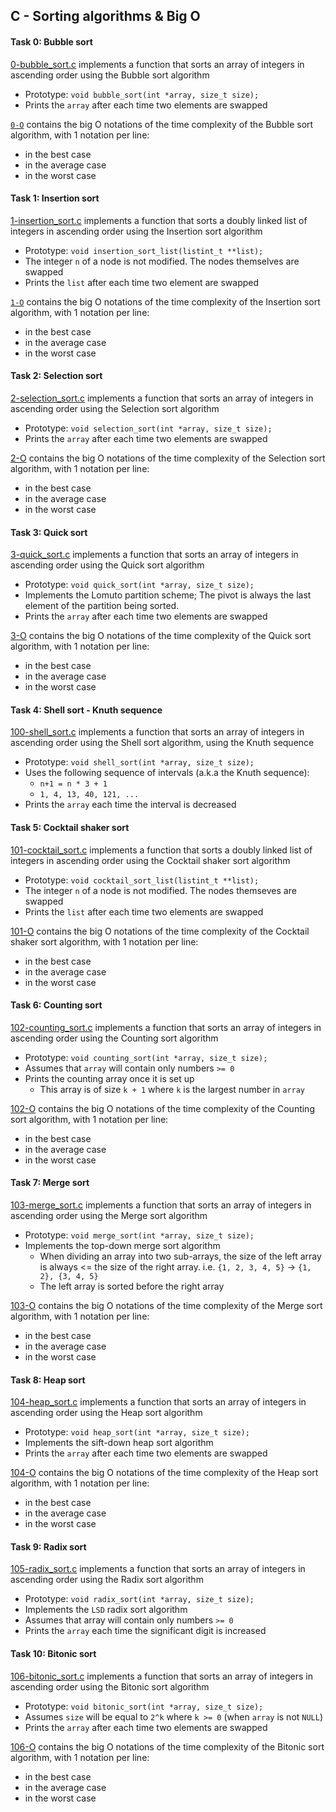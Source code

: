 ## C - Sorting algorithms & Big O

#### Task 0: Bubble sort
[0-bubble_sort.c](0-bubble_sort.c) implements a function that sorts an array of integers in ascending order using the Bubble sort algorithm
- Prototype: `void bubble_sort(int *array, size_t size);`
- Prints the `array` after each time two elements are swapped

[`0-O`](0-O) contains the big O notations of the time complexity of the Bubble sort algorithm, with 1 notation per line:
- in the best case
- in the average case
- in the worst case

#### Task 1: Insertion sort
[1-insertion_sort.c](1-insert_sort.c) implements a function that sorts a doubly linked list of integers in ascending order using the Insertion sort algorithm
- Prototype: `void insertion_sort_list(listint_t **list);`
- The integer `n` of a node is not modified. The nodes themselves are swapped
- Prints the `list` after each time two element are swapped

[`1-O`](1-O) contains the big O notations of the time complexity of the Insertion sort algorithm, with 1 notation per line:
- in the best case
- in the average case
- in the worst case

#### Task 2: Selection sort
[2-selection_sort.c](2-selection_sort.c) implements a function that sorts an array of integers in ascending order using the Selection sort algorithm
- Prototype: `void selection_sort(int *array, size_t size);`
- Prints the `array` after each time two elements are swapped

[2-O](2-O) contains the big O notations of the time complexity of the Selection sort algorithm, with 1 notation per line:
- in the best case
- in the average case
- in the worst case

#### Task 3: Quick sort
[3-quick_sort.c](3-quick_sort.c) implements a function that sorts an array of integers in ascending order using the Quick sort algorithm
- Prototype: `void quick_sort(int *array, size_t size);`
- Implements the Lomuto partition scheme; The pivot is always the last element of the partition being sorted.
- Prints the `array` after each time two elements are swapped

[3-O](3-O) contains the big O notations of the time complexity of the Quick sort algorithm, with 1 notation per line:
- in the best case
- in the average case
- in the worst case


#### Task 4: Shell sort - Knuth sequence
[100-shell_sort.c](100-shell_sort.c) implements a function that sorts an array of integers in ascending order using the Shell sort algorithm, using the Knuth sequence
- Prototype: `void shell_sort(int *array, size_t size);`
- Uses the following sequence of intervals (a.k.a the Knuth sequence):
	- `n+1 = n * 3 + 1`
	- `1, 4, 13, 40, 121, ...`
- Prints the `array` each time the interval is decreased

#### Task 5: Cocktail shaker sort
[101-cocktail_sort.c](101-cocktail_sort.c) implements a function that sorts a doubly linked list of integers in ascending order using the Cocktail shaker sort algorithm
- Prototype: `void cocktail_sort_list(listint_t **list);`
- The integer `n` of a node is not modified. The nodes themseves are swapped
- Prints the `list` after each time two elements are swapped

[101-O](101-O) contains the big O notations of the time complexity of the Cocktail shaker sort algorithm, with 1 notation per line:
- in the best case
- in the average case
- in the worst case

#### Task 6: Counting sort
[102-counting_sort.c](102-counting_sort.c) implements a function that sorts an array of integers in ascending order using the Counting sort algorithm
- Prototype: `void counting_sort(int *array, size_t size);`
- Assumes that `array` will contain only numbers `>= 0`
- Prints the counting array once it is set up
	- This array is of size `k + 1` where `k` is the largest number in `array`

[102-O](102-O) contains the big O notations of the time complexity of the Counting sort algorithm, with 1 notation per line:
- in the best case
- in the average case
- in the worst case

#### Task 7: Merge sort
[103-merge_sort.c](103-merge_sort.c) implements a function that sorts an array of integers in ascending order using the Merge sort algorithm
- Prototype: `void merge_sort(int *array, size_t size);`
- Implements the top-down merge sort algorithm
	- When dividing an array into two sub-arrays, the size of the left array is always <= the size of the right array. i.e. `{1, 2, 3, 4, 5}` -> `{1, 2}, {3, 4, 5}`
	- The left array is sorted before the right array

[103-O](103-O) contains the big O notations of the time complexity of the Merge sort algorithm, with 1 notation per line:
- in the best case
- in the average case
- in the worst case

#### Task 8: Heap sort
[104-heap_sort.c](104-heap_sort.c) implements a function that sorts an array of integers in ascending order using the Heap sort algorithm
- Prototype: `void heap_sort(int *array, size_t size);`
- Implements the sift-down heap sort algorithm
- Prints the `array` after each time two elements are swapped

[104-O](104-O) contains the big O notations of the time complexity of the Heap sort algorithm, with 1 notation per line:
- in the best case
- in the average case
- in the worst case

#### Task 9: Radix sort
[105-radix_sort.c](105-radix_sort.c) implements a function that sorts an array of integers in ascending order using the Radix sort algorithm
- Prototype: `void radix_sort(int *array, size_t size);`
- Implements the `LSD` radix sort algorithm
- Assumes that array will contain only numbers `>= 0`
- Prints the `array` each time the significant digit is increased

#### Task 10: Bitonic sort
[106-bitonic_sort.c](106-bitonic_sort.c) implements a function that sorts an array of integers in ascending order using the Bitonic sort algorithm
- Prototype: `void bitonic_sort(int *array, size_t size);`
- Assumes `size` will be equal to `2^k` where `k >= 0` (when `array` is not `NULL`)
- Prints the `array` after each time two elements are swapped

[106-O](106-O) contains the big O notations of the time complexity of the Bitonic sort algorithm, with 1 notation per line:
- in the best case
- in the average case
- in the worst case
